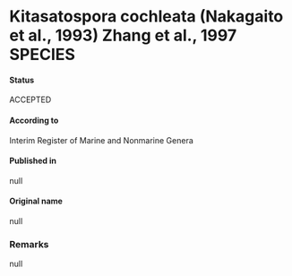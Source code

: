 # Kitasatospora cochleata (Nakagaito et al., 1993) Zhang et al., 1997 SPECIES

#### Status
ACCEPTED

#### According to
Interim Register of Marine and Nonmarine Genera

#### Published in
null

#### Original name
null

### Remarks
null